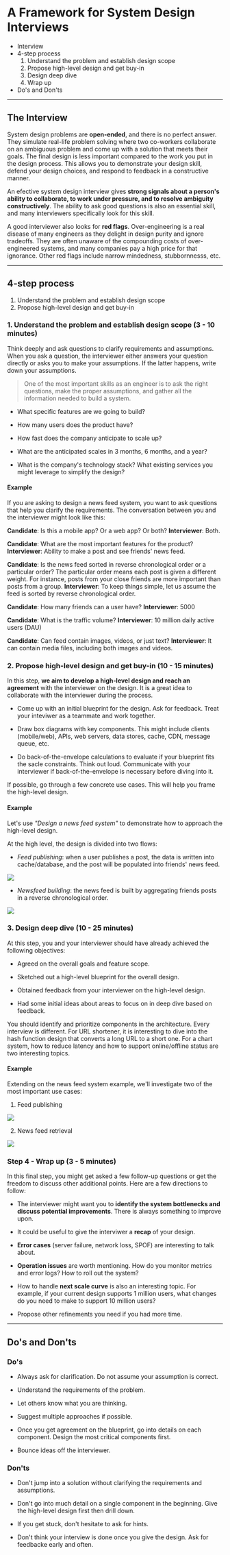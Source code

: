 # A Framework for System Design Interviews

* Interview
* 4-step process
  1. Understand the problem and establish design scope
  2. Propose high-level design and get buy-in
  3. Design deep dive
  4. Wrap up
* Do's and Don'ts

---

## The Interview

System design problems are **open-ended**, and there is no perfect answer. They simulate real-life problem solving where two co-workers collaborate on an ambiguous problem and come up with a solution that meets their goals. The final design is less important compared to the work you put in the design process. This allows you to demonstrate your design skill, defend your design choices, and respond to feedback in a constructive manner.

An efective system design interview gives **strong signals about a person's ability to collaborate, to work under pressure, and to resolve ambiguity constructively**. The ability to ask good questions is also an essential skill, and many interviewers specifically look for this skill.

A good interviewer also looks for **red flags**. Over-engineering is a real disease of many engineers as they delight in design purity and ignore tradeoffs. They are often unaware of the compounding costs of over-engineered systems, and many companies pay a high price for that ignorance. Other red flags include narrow mindedness, stubbornnesss, etc.

---

## 4-step process

1. Understand the problem and establish design scope
2. Propose high-level design and get buy-in

### 1. Understand the problem and establish design scope (3 - 10 minutes)

Think deeply and ask questions to clarify requirements and assumptions. When you ask a question, the interviewer either answers your question directly or asks you to make your assumptions. If the latter happens, write down your assumptions.

> One of the most important skills as an engineer is to ask the right questions, make the proper assumptions, and gather all the information needed to build a system.

* What specific features are we going to build?

* How many users does the product have?

* How fast does the company anticipate to scale up?

* What are the anticipated scales in 3 months, 6 months, and a year?

* What is the company's technology stack? What existing services you might leverage to simplify the design?

#### Example

If you are asking to design a news feed system, you want to ask questions that help you clarify the requirements. The conversation between you and the interviewer might look like this:

**Candidate**: Is this a mobile app? Or a web app? Or both?
**Interviewer**: Both.

**Candidate**: What are the most important features for the product?
**Interviewer**: Ability to make a post and see friends' news feed.

**Candidate**: Is the news feed sorted in reverse chronological order or a particular order? The particular order means each post is given a different weight. For instance, posts from your close friends are more important than posts from a group.
**Interviewer**: To keep things simple, let us assume the feed is sorted by reverse chronological order.

**Candidate**: How many friends can a user have?
**Interviewer**: 5000

**Candidate**: What is the traffic volume?
**Interviewer**: 10 million daily active users (DAU)

**Candidate**: Can feed contain images, videos, or just text?
**Interviewer**: It can contain media files, including both images and videos.

### 2. Propose high-level design and get buy-in (10 - 15 minutes)

In this step, **we aim to develop a high-level design and reach an agreement** with the interviewer on the design. It is a great idea to collaborate with the interviewer during the process.

* Come up with an initial blueprint for the design. Ask for feedback. Treat your inteviwer as a teammate and work together.

* Draw box diagrams with key components. This might include clients (mobile/web), APIs, web servers, data stores, cache, CDN, message queue, etc.

* Do back-of-the-envelope calculations to evaluate if your blueprint fits the sacle constraints. Think out loud. Communicate with your interviewer if back-of-the-envelope is necessary before diving into it.

If possible, go through a few concrete use cases. This will help you frame the high-level design.

#### Example

Let's use *"Design a news feed system"* to demonstrate how to approach the high-level design.

At the high level, the design is divided into two flows:

* *Feed publishing*: when a user publishes a post, the data is written into cache/database, and the post will be populated into friends' news feed.

![](2021-08-26-19-48-33.png)

* *Newsfeed building*: the news feed is built by aggregating friends posts in a reverse chronological order.

![](2021-08-26-19-48-55.png)

### 3. Design deep dive (10 - 25 minutes)

At this step, you and your interviewer should have already achieved the following objectives:

* Agreed on the overall goals and feature scope.

* Sketched out a high-level blueprint for the overall design.

* Obtained feedback from your interviewer on the high-level design.

* Had some initial ideas about areas to focus on in deep dive based on feedback.

You should identify and prioritize components in the architecture. Every interview is different. For URL shortener, it is interesting to dive into the hash function design that converts a long URL to a short one. For a chart system, how to reduce latency and how to support online/offline status are two interesting topics.

#### Example

Extending on the news feed system example, we'll investigate two of the most important use cases:

1. Feed publishing

![](2021-08-26-21-57-27.png)

2. News feed retrieval

![](2021-08-26-21-59-38.png)

### Step 4 - Wrap up (3 - 5 minutes)

In this final step, you might get asked a few follow-up questions or get the freedom to discuss other additional points. Here are a few directions to follow:

* The interviewer might want you to **identify the system bottlenecks and discuss potential improvements**. There is always something to improve upon.

* It could be useful to give the interviwer a **recap** of your design.

* **Error cases** (server failure, network loss, SPOF) are interesting to talk about.

*  **Operation issues** are worth mentioning. How do you monitor metrics and error logs? How to roll out the system?

* How to handle **next scale curve** is also an interesting topic. For example, if your current design supports 1 million users, what changes do you need to make to support 10 million users?

* Propose other refinements you need if you had more time.

---

## Do's and Don'ts

### Do's

* Always ask for clarification. Do not assume your assumption is correct.

* Understand the requirements of the problem.

* Let others know what you are thinking.

* Suggest multiple approaches if possible.

* Once you get agreement on the blueprint, go into details on each component. Design the most critical components first.

* Bounce ideas off the interviewer.

### Don'ts

* Don't jump into a solution without clarifying the requirements and assumptions.

* Don't go into much detail on a single component in the beginning. Give the high-level design first then drill down.

* If you get stuck, don't hesitate to ask for hints.

* Don't think your interview is done once you give the design. Ask for feedbacke early and often.


